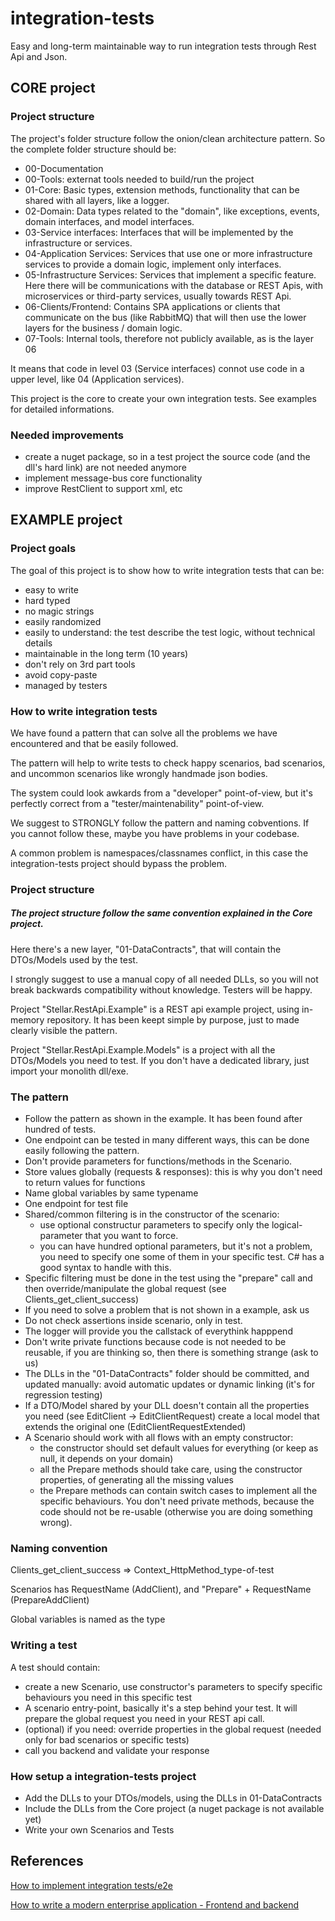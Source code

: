 # integration-tests
Easy and long-term maintainable way to run integration tests through Rest Api and Json.

## CORE project

### Project structure
The project's folder structure follow the onion/clean architecture pattern. So the complete folder structure should be:
* 00-Documentation
* 00-Tools: externat tools needed to build/run the project
* 01-Core: Basic types, extension methods, functionality that can be shared with all layers, like a logger.
* 02-Domain: Data types related to the "domain", like exceptions, events, domain interfaces, and model interfaces.
* 03-Service interfaces: Interfaces that will be implemented by the infrastructure or services.
* 04-Application Services: Services that use one or more infrastructure services to provide a domain logic, implement only interfaces.
* 05-Infrastructure Services: Services that implement a specific feature. Here there will be communications with the database or REST Apis, with microservices or third-party services, usually towards REST Api.
* 06-Clients/Frontend: Contains SPA applications or clients that communicate on the bus (like RabbitMQ) that will then use the lower layers for the business / domain logic.
* 07-Tools: Internal tools, therefore not publicly available, as is the layer 06

It means that code in level 03 (Service interfaces) connot use code in a upper level, like 04 (Application services).

This project is the core to create your own integration tests. See examples for detailed informations.

### Needed improvements
* create a nuget package, so in a test project the source code (and the dll's hard link) are not needed anymore
* implement message-bus core functionality
* improve RestClient to support xml, etc

## EXAMPLE project

### Project goals
The goal of this project is to show how to write integration tests that can be:
* easy to write
* hard typed
* no magic strings
* easily randomized
* easily to understand: the test describe the test logic, without technical details
* maintainable in the long term (10 years)
* don't rely on 3rd part tools
* avoid copy-paste
* managed by testers

### How to write integration tests
We have found a pattern that can solve all the problems we have encountered and that be easily followed.

The  pattern will help to write tests to check happy scenarios, bad scenarios, and uncommon scenarios like wrongly handmade json bodies.

The system could look awkards from a "developer" point-of-view, but it's perfectly correct from a "tester/maintenability" point-of-view.

We suggest to STRONGLY follow the pattern and naming cobventions. If you cannot follow these, maybe you have problems in your codebase.

A common problem is namespaces/classnames conflict, in this case the integration-tests project should bypass the problem.

### Project structure
##### The project structure follow the same convention explained in the Core project.

Here there's a new layer, "01-DataContracts", that will contain the DTOs/Models used by the test.

I strongly suggest to use a manual copy of all needed DLLs, so you will not break backwards compatibility without knowledge. Testers will be happy.

Project "Stellar.RestApi.Example" is a REST api example project, using in-memory repository. It has been keept simple by purpose, just to made clearly visible the pattern.

Project "Stellar.RestApi.Example.Models" is a project with all the DTOs/Models you need to test. If you don't have a dedicated library, just import your monolith dll/exe.

### The pattern
* Follow the pattern as shown in the example. It has been found after hundred of tests.
* One endpoint can be tested in many different ways, this can be done easily following the pattern.
* Don't provide parameters for functions/methods in the Scenario.
* Store values globally (requests & responses): this is why you don't need to return values for functions
* Name global variables by same typename 
* One endpoint for test file
* Shared/common filtering is in the constructor of the scenario: 
  - use optional constructur parameters to specify only the logical-parameter that you want to force.
  - you can have hundred optional parameters, but it's not a problem, you need to specify one some of them in your specific test. C# has a good syntax to handle with this.
* Specific filtering must be done in the test using the "prepare" call and then override/manipulate the global request (see Clients_get_client_success)
* If you need to solve a problem that is not shown in a example, ask us
* Do not check assertions inside scenario, only in test. 
* The logger will provide you the callstack of everythink happpend
* Don't write private functions because code is not needed to be reusable, if you are thinking so, then there is something strange (ask to us)
* The DLLs in the "01-DataContracts" folder should be committed, and updated manually: avoid automatic updates or dynamic linking (it's for regression testing)
* If a DTO/Model shared by your DLL doesn't contain all the properties you need (see EditClient -> EditClientRequest) create a local model that extends the original one (EditClientRequestExtended)
* A Scenario should work with all flows with an empty constructor: 
  - the constructor should set default values for everything (or keep as null, it depends on your domain) 
  - all the Prepare methods should take care, using the constructor properties, of generating all the missing values
  - the Prepare methods can contain switch cases to implement all the specific behaviours. You don't need private methods, because the code should not be re-usable (otherwise you are doing something wrong).

### Naming convention
Clients_get_client_success => Context_HttpMethod_type-of-test

Scenarios has RequestName (AddClient), and "Prepare" + RequestName (PrepareAddClient)

Global variables is named as the type

### Writing a test
A test should contain:
* create a new Scenario, use constructor's parameters to specify specific behaviours you need in this specific test
* A scenario entry-point, basically it's a step behind your test. It will prepare the global request you need in your REST api call.
* (optional) if you need: override properties in the global request (needed only for bad scenarios or specific tests)
* call you backend and validate your response

### How setup a integration-tests project
* Add the DLLs to your DTOs/models, using the DLLs in 01-DataContracts
* Include the DLLs from the Core project (a nuget package is not available yet)
* Write your own Scenarios and Tests

## References
[How to implement integration tests/e2e](https://www.stellarsolutions.it/come-implementare-integration-tests-end-to-end/)

[How to write a modern enterprise application - Frontend and backend](https://www.stellarsolutions.it/come-realizzare-una-applicazione-enterprise-moderna-backend-e-frontend/)
